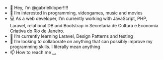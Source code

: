 - 👋 Hey, I’m @gabrielkloper!!!!
- 👀 I’m interested in programming, videogames, music and movies
- 💻 As a web developer, I’m currently working with JavaScript, PHP, Laravel, relational DB and Bootstrap in Secretaria de Cultura e Economia Criativa do Rio de Janeiro.
- 🌱 I’m currently learning Laravel, Design Patterns and testing
- 💞️ I’m looking to collaborate on anything that can possibly improve my programming skills. I literally mean anything
- 📫 How to reach me [...
](https://www.linkedin.com/in/gabriel-kloper-estrella/)


<!---
gabrielkloper/gabrielkloper i[...
](https://www.linkedin.com/in/gabriel-kloper-estrella/)s a ✨ special ✨ repository because its `README.md` (this file) appears on your GitHub profile.
You can click the Preview link to take a look at your changes.
--->
